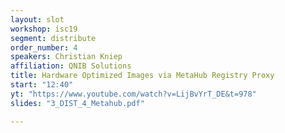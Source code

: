 ```yaml
---
layout: slot
workshop: isc19
segment: distribute
order_number: 4
speakers: Christian Kniep
affiliation: QNIB Solutions
title: Hardware Optimized Images via MetaHub Registry Proxy
start: "12:40"
yt: "https://www.youtube.com/watch?v=LijBvYrT_DE&t=978"
slides: "3_DIST_4_Metahub.pdf"

---
```

